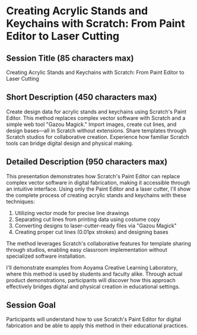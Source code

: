 # Creating Acrylic Stands and Keychains with Scratch: From Paint Editor to Laser Cutting

## Session Title (85 characters max)

Creating Acrylic Stands and Keychains with Scratch: From Paint Editor to Laser Cutting

## Short Description (450 characters max)

Create design data for acrylic stands and keychains using Scratch's Paint Editor. This method replaces complex vector software with Scratch and a simple web tool "Gazou Magick." Import images, create cut lines, and design bases—all in Scratch without extensions. Share templates through Scratch studios for collaborative creation. Experience how familiar Scratch tools can bridge digital design and physical making.

## Detailed Description (950 characters max)

This presentation demonstrates how Scratch's Paint Editor can replace complex vector software in digital fabrication, making it accessible through an intuitive interface. Using only the Paint Editor and a laser cutter, I'll show the complete process of creating acrylic stands and keychains with these techniques:

1. Utilizing vector mode for precise line drawings
2. Separating cut lines from printing data using costume copy
3. Converting designs to laser-cutter-ready files via "Gazou Magick"
4. Creating proper cut lines (0.01px strokes) and designing bases

The method leverages Scratch's collaborative features for template sharing through studios, enabling easy classroom implementation without specialized software installation.

I'll demonstrate examples from Aoyama Creative Learning Laboratory, where this method is used by students and faculty alike. Through actual product demonstrations, participants will discover how this approach effectively bridges digital and physical creation in educational settings.

## Session Goal

Participants will understand how to use Scratch's Paint Editor for digital fabrication and be able to apply this method in their educational practices.
